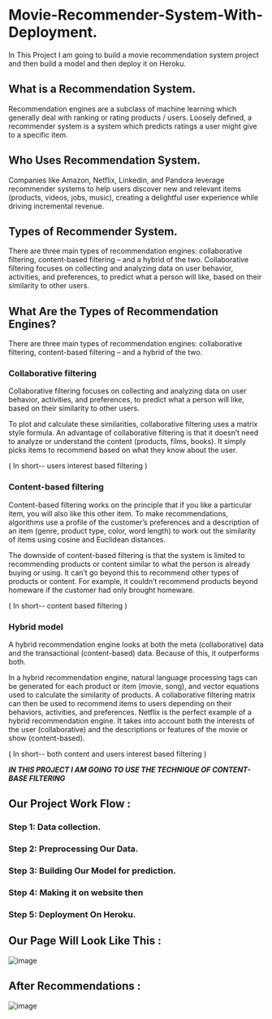 # Movie-Recommender-System-With-Deployment.
In This Project I am going to build a movie recommendation system project and then build a model and then deploy it on Heroku.

## What is a Recommendation System. 
Recommendation engines are a subclass of machine learning which generally deal with ranking or rating products / users. Loosely defined, a recommender system is a system which predicts ratings a user might give to a specific item.

## Who Uses Recommendation System.
Companies like Amazon, Netflix, Linkedin, and Pandora leverage recommender systems to help users discover new and relevant items (products, videos, jobs, music), creating a delightful user experience while driving incremental revenue.

## Types of Recommender System.
There are three main types of recommendation engines: collaborative filtering, content-based filtering – and a hybrid of the two. 
Collaborative filtering focuses on collecting and analyzing data on user behavior, activities, and preferences, to predict what a person will like, based on their similarity to other users.

## What Are the Types of Recommendation Engines?

There are three main types of recommendation engines: collaborative filtering, content-based filtering – and a hybrid of the two.

### Collaborative filtering

Collaborative filtering focuses on collecting and analyzing data on user behavior, activities, and preferences, to predict what a person will like, based on their similarity to other users.

To plot and calculate these similarities, collaborative filtering uses a matrix style formula. An advantage of collaborative filtering is that it doesn’t need to analyze or understand the content (products, films, books). It simply picks items to recommend based on what they know about the user.

( In short-- users interest based filtering )

### Content-based filtering

Content-based filtering works on the principle that if you like a particular item, you will also like this other item. To make recommendations, algorithms use a profile of the customer’s preferences and a description of an item (genre, product type, color, word length) to work out the similarity of items using cosine and Euclidean distances.  

The downside of content-based filtering is that the system is limited to recommending products or content similar to what the person is already buying or using. It can’t go beyond this to recommend other types of products or content. For example, it couldn’t recommend products beyond homeware if the customer had only brought homeware.

( In short-- content based filtering )

### Hybrid model

A hybrid recommendation engine looks at both the meta (collaborative) data and the transactional (content-based) data. Because of this, it outperforms both.

In a hybrid recommendation engine, natural language processing tags can be generated for each product or item (movie, song), and vector equations used to calculate the similarity of products. A collaborative filtering matrix can then be used to recommend items to users depending on their behaviors, activities, and preferences. Netflix is the perfect example of a hybrid recommendation engine. It takes into account both the interests of the user (collaborative) and the descriptions or features of the movie or show (content-based).  

( In short-- both content and users interest based filtering )

<b>***IN THIS PROJECT I AM GOING TO USE THE TECHNIQUE OF CONTENT-BASE FILTERING***</b>


## Our Project Work Flow :

### Step 1: Data collection.
### Step 2: Preprocessing Our Data.
### Step 3: Building Our Model for prediction.
### Step 4: Making it on website then
### Step 5: Deployment On Heroku.

## Our Page Will Look Like This :

![image](https://user-images.githubusercontent.com/90556877/189056984-88a14357-0841-4445-83d6-a67b5f33d341.png)

### 

## After Recommendations :

![image](https://user-images.githubusercontent.com/90556877/189057250-d10e2b44-f892-4aea-9b6d-aa99a9ee4212.png)

